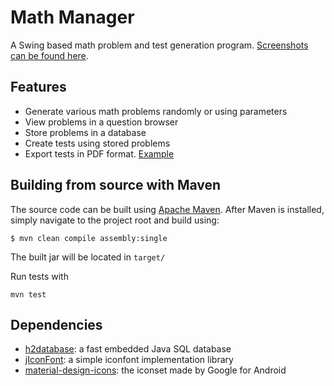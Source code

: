 # Math Manager
A Swing based math problem and test generation program.
[Screenshots can be found here](screenshots/screenshots.md).

## Features
 * Generate various math problems randomly or using parameters
 * View problems in a question browser
 * Store problems in a database
 * Create tests using stored problems
 * Export tests in PDF format. [Example](screenshots/export.pdf)

## Building from source with Maven
The source code can be built using [Apache Maven](https://maven.apache.org/). After Maven is installed, simply navigate to the project root and build using:
```
$ mvn clean compile assembly:single
```
The built jar will be located in `target/`

Run tests with
```
mvn test
```

## Dependencies
 * [h2database](https://github.com/h2database/h2database): a fast embedded Java SQL database
 * [jIconFont](http://jiconfont.github.io/): a simple iconfont implementation library
 * [material-design-icons](https://github.com/google/material-design-icons): the iconset made by Google for Android
